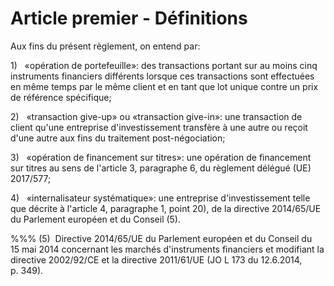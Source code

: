 # Article premier - Définitions


Aux fins du présent règlement, on entend par:

1)   «opération de portefeuille»: des transactions portant sur au moins cinq instruments financiers différents lorsque ces transactions sont effectuées en même temps par le même client et en tant que lot unique contre un prix de référence spécifique;

2)   «transaction give-up» ou «transaction give-in»: une transaction de client qu'une entreprise d'investissement transfère à une autre ou reçoit d'une autre aux fins du traitement post-négociation;

3)   «opération de financement sur titres»: une opération de financement sur titres au sens de l'article 3, paragraphe 6, du règlement délégué (UE) 2017/577;

4)   «internalisateur systématique»: une entreprise d'investissement telle que décrite à l'article 4, paragraphe 1, point 20), de la directive 2014/65/UE du Parlement européen et du Conseil (5).

%%% (5)  Directive 2014/65/UE du Parlement européen et du Conseil du 15 mai 2014 concernant les marchés d'instruments financiers et modifiant la directive 2002/92/CE et la directive 2011/61/UE (JO L 173 du 12.6.2014, p. 349).
